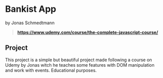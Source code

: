 # Bankist App

by Jonas Schmedtmann

> **https://www.udemy.com/course/the-complete-javascript-course/**

## Project

This project is a simple but beautiful project made following a course on Udemy by Jonas witch he teaches some features with DOM manipulation and work with events. Educational purposes.


